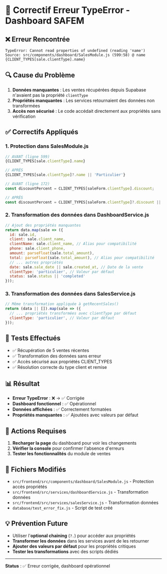 # 🔧 Correctif Erreur TypeError - Dashboard SAFEM

## ❌ Erreur Rencontrée

```
TypeError: Cannot read properties of undefined (reading 'name')
Source: src/components/dashboard/SalesModule.js (599:58) @ name
{CLIENT_TYPES[sale.clientType].name}
```

## 🔍 Cause du Problème

1. **Données manquantes** : Les ventes récupérées depuis Supabase n'avaient pas la propriété `clientType`
2. **Propriétés manquantes** : Les services retournaient des données non transformées
3. **Accès non sécurisé** : Le code accédait directement aux propriétés sans vérification

## ✅ Correctifs Appliqués

### 1. Protection dans SalesModule.js
```javascript
// AVANT (ligne 599)
{CLIENT_TYPES[sale.clientType].name}

// APRÈS
{CLIENT_TYPES[sale.clientType]?.name || 'Particulier'}
```

```javascript
// AVANT (ligne 172)
const discountPercent = CLIENT_TYPES[saleForm.clientType].discount;

// APRÈS
const discountPercent = CLIENT_TYPES[saleForm.clientType]?.discount || 0;
```

### 2. Transformation des données dans DashboardService.js
```javascript
// Ajout des propriétés manquantes
return data.map(sale => ({
  id: sale.id,
  client: sale.client_name,
  clientName: sale.client_name, // Alias pour compatibilité
  phone: sale.client_phone,
  amount: parseFloat(sale.total_amount),
  total: parseFloat(sale.total_amount), // Alias pour compatibilité
  // ... autres propriétés
  date: sale.sale_date || sale.created_at, // Date de la vente
  clientType: 'particulier', // Valeur par défaut
  status: sale.status || 'completed'
}));
```

### 3. Transformation des données dans SalesService.js
```javascript
// Même transformation appliquée à getRecentSales()
return (data || []).map(sale => ({
  // ... propriétés transformées avec clientType par défaut
  clientType: 'particulier', // Valeur par défaut
}));
```

## 🧪 Tests Effectués

- ✅ Récupération de 5 ventes récentes
- ✅ Transformation des données sans erreur
- ✅ Accès sécurisé aux propriétés CLIENT_TYPES
- ✅ Résolution correcte du type client et remise

## 📊 Résultat

- **Erreur TypeError** : ❌ → ✅ Corrigée
- **Dashboard fonctionnel** : ✅ Opérationnel
- **Données affichées** : ✅ Correctement formatées
- **Propriétés manquantes** : ✅ Ajoutées avec valeurs par défaut

## 🔄 Actions Requises

1. **Recharger la page** du dashboard pour voir les changements
2. **Vérifier la console** pour confirmer l'absence d'erreurs
3. **Tester les fonctionnalités** du module de ventes

## 📁 Fichiers Modifiés

- `src/frontend/src/components/dashboard/SalesModule.js` - Protection accès propriétés
- `src/frontend/src/services/dashboardService.js` - Transformation données
- `src/frontend/src/services/salesService.js` - Transformation données
- `database/test_error_fix.js` - Script de test créé

## 💡 Prévention Future

- Utiliser l'**optional chaining** (`?.`) pour accéder aux propriétés
- **Transformer les données** dans les services avant de les retourner
- **Ajouter des valeurs par défaut** pour les propriétés critiques
- **Tester les transformations** avec des scripts dédiés

---

**Status** : ✅ Erreur corrigée, dashboard opérationnel
